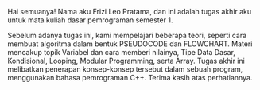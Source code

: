 Hai semuanya! Nama aku Frizi Leo Pratama, dan ini adalah tugas akhir aku untuk mata kuliah dasar pemrograman semester 1.

Sebelum adanya tugas ini, kami mempelajari beberapa teori, seperti cara membuat algoritma dalam bentuk PSEUDOCODE dan FLOWCHART. Materi mencakup topik Variabel dan cara memberi nilainya, Tipe Data Dasar, Kondisional, Looping, Modular Programming, serta Array. Tugas akhir ini melibatkan penerapan konsep-konsep tersebut dalam sebuah program, menggunakan bahasa pemrograman C++. Terima kasih atas perhatiannya.
